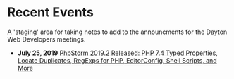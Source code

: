# Recent Events  
A 'staging' area for taking notes to add to the announcments for the Dayton Web Developers meetings.  

- **July 25, 2019** [PhpStorm 2019.2 Released: PHP 7.4 Typed Properties, Locate Duplicates, RegExps for PHP, EditorConfig, Shell Scripts, and More](https://blog.jetbrains.com/phpstorm/2019/07/phpstorm-2019-2-release/)  
